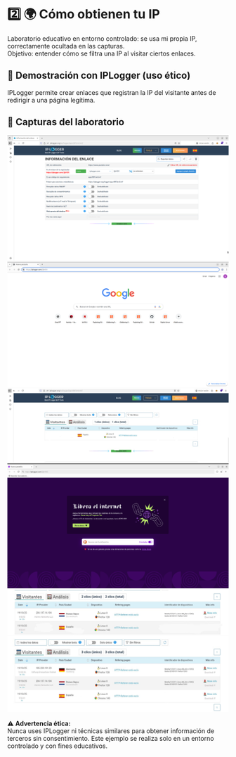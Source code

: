# 2️⃣ 🌍 Cómo obtienen tu IP

Laboratorio educativo en entorno controlado: se usa mi propia IP, correctamente ocultada en las capturas.  
Objetivo: entender cómo se filtra una IP al visitar ciertos enlaces.

## 🧪 Demostración con IPLogger (uso ético)

IPLogger permite crear enlaces que registran la IP del visitante antes de redirigir a una página legítima.

## 📸 Capturas del laboratorio

![Figura 1](./2_Como_obtienen_tu_IP/capturas/1.png)
![Figura 2](./2_Como_obtienen_tu_IP/capturas/2.png)
![Figura 3](./2_Como_obtienen_tu_IP/capturas/3.jpeg)
![Figura 4](./2_Como_obtienen_tu_IP/capturas/4.png)
![Figura 5](./2_Como_obtienen_tu_IP/capturas/5.jpeg)
![Figura 6](./2_Como_obtienen_tu_IP/capturas/6.jpeg)

⚠️ **Advertencia ética:**  
Nunca uses IPLogger ni técnicas similares para obtener información de terceros sin consentimiento. Este ejemplo se realiza solo en un entorno controlado y con fines educativos.
